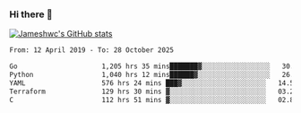 ### Hi there 👋

[![Jameshwc's GitHub stats](https://github-readme-stats.vercel.app/api?username=jameshwc)](https://github.com/anuraghazra/github-readme-stats)

<!--START_SECTION:waka-->

```txt
From: 12 April 2019 - To: 28 October 2025

Go                     1,205 hrs 35 mins███████▓░░░░░░░░░░░░░░░░░   30.43 %
Python                 1,040 hrs 12 mins██████▓░░░░░░░░░░░░░░░░░░   26.25 %
YAML                   576 hrs 24 mins ███▓░░░░░░░░░░░░░░░░░░░░░   14.55 %
Terraform              129 hrs 30 mins ▓░░░░░░░░░░░░░░░░░░░░░░░░   03.27 %
C                      112 hrs 51 mins ▓░░░░░░░░░░░░░░░░░░░░░░░░   02.85 %
```

<!--END_SECTION:waka-->